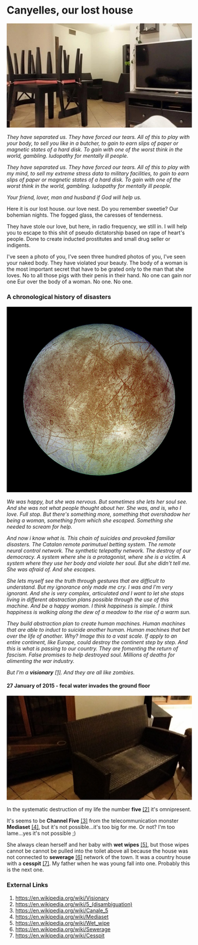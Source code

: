 # Canyelles, our lost house

![Canyelles](../Images/35299207_456863851422799_639551734527557632_n.jpg)

*They have separated us. They have forced our tears. All of this to play with your body, to sell you like in a butcher, to gain to earn slips of paper or magnetic states of a hard disk. To gain with one of the worst think in the world, gambling. ludopathy for mentally ill people.*

*They have separated us. They have forced our tears. All of this to play with my mind, to sell my extreme stress data to military facilities, to gain to earn slips of paper or magnetic states of a hard disk. To gain with one of the worst think in the world, gambling. ludopathy for mentally ill people.*

*Your friend, lover, man and husband if God will help us.*

Here it is our lost house. our love nest. Do you remember sweetie? Our bohemian nights. The fogged glass, the caresses of tenderness.

They have stole our love, but here, in radio frequency, we still in. I will help you to escape to this shit of pseudo dictatorship based on rape of heart's people. Done to create inducted prostitutes and small drug seller or indigents. 

I've seen a photo of you, I've seen three hundred photos of you, I've seen your naked body. They have violated your beauty. The body of a woman is the most important secret that have to be grated only to the man that she loves. No to all those pigs with their penis in their hand. No one can gain nor one Eur over the body of a woman. No one. No one.

### A chronological history of disasters 

![the cold Europe, moon of Jupiter](../Images/800px-Europa-moon-with-margins.jpg)

*We was happy, but she was nervous. But sometimes she lets her soul see. And she was not what people thought about her. She was, and is, who I love. Full stop. But there's something more, something that overshadow her being a woman, something from which she escaped. Something she needed to scream for help.*

*And now i know what is. This chain of suicides and provoked familiar disasters. The Catalan remote parimutuel  betting system. The remote neural control network. The synthetic telepathy network. The destroy of our democracy. A system where she is a protagonist, where she is a victim. A system where they use her body and violate her soul. But she didn't tell me. She was afraid of. And she escapes.*

*She lets myself see the truth through gestures that are difficult to understand. But my ignorance only made me cry. I was and I'm very ignorant. And she is very complex, articulated and I want to let she stops  living in different abstraction plans possible through the use of this machine. And be a happy woman. I think happiness is simple. I think happiness is walking along the dew of a meadow to the rise of a warm sun.* 

*They build abstraction plan to create human machines. Human machines that are able to induct to suicide another human. Human machines that bet over the life of another.  Why? Image this to a vast scale. If apply to an entire continent, like Europe, could destroy the continent step by step. And this is what is passing to our country. They are fomenting the return of fascism. False promises to help destroyed soul. Millions of deaths for alimenting the war industry.*

*But I'm a **visionary** [[1]](https://en.wikipedia.org/wiki/Visionary). And they are all like zombies.*

#### 27 January of 2015 - fecal water invades the ground floor

![](../Images/IMG-20150127-WA0005.jpg)

In the systematic destruction of my life the number **five** [[2]](https://en.wikipedia.org/wiki/5_(disambiguation)) it's omnipresent. 

It's seems to be **Channel Five** [[3]](https://en.wikipedia.org/wiki/Canale_5) from the telecommunication monster **Mediaset** [[4]](https://en.wikipedia.org/wiki/Mediaset), but it's not possible...it's too big for me. Or not? I'm too lame...yes it's not possible ;) 

She always clean herself and her baby with **wet wipes** [[5]](https://en.wikipedia.org/wiki/Wet_wipe), but those wipes cannot be cannot be pulled into the toilet above all because the house was not connected to **sewerage** [[6]](https://en.wikipedia.org/wiki/Sewerage) network of the town. It was a country house with a **cesspit** [[7]](https://en.wikipedia.org/wiki/Cesspit). My father when he was young fall into one. Probably this is the next one.

### External Links

1. https://en.wikipedia.org/wiki/Visionary
2. https://en.wikipedia.org/wiki/5_(disambiguation)
3. https://en.wikipedia.org/wiki/Canale_5
4. https://en.wikipedia.org/wiki/Mediaset
5. https://en.wikipedia.org/wiki/Wet_wipe
6. https://en.wikipedia.org/wiki/Sewerage
7. https://en.wikipedia.org/wiki/Cesspit